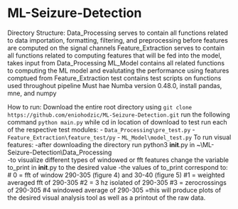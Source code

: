 # ML-Seizure-Detection

Directory Structure:
    Data_Processing serves to contain all functions related to data importation, formatting, filtering, and preprocessing before features are computed on the signal channels
    Feature_Extraction serves to contain all functions related to computing features that will be fed into the model, takes input from Data_Processing
    ML_Model contains all related functions to computing the ML model and evalutating the performance using features comptued from Feature_Extraction
    test contains test scripts on functions used throughout pipeline
Must hae Numba version 0.48.0, install pandas, mne, and numpy

How to run:
    Download the entire root directory using `git clone https://github.com/eniohodzic/ML-Seizure-Detection.git`
    run the following command `python main.py` while cd in location of download
    to test run each of the respective test modules:
    - `Data_Processing\pre_test.py`
    - `Feature_Extraction\feature_test/py`
    - `ML_Model\model_test.py`
To run visual features:
    -after downloading the directory run python3 __init__.py in ~\ML-Seizure-Detection\Data_Processing\
    -to visualize different types of windowed or fft features change the variable to_print in __init__.py to the desired value
    -the values of to_print correspond to:
        # 0 = fft of window 290-305 (figure 4) and 30-40 (figure 5)
        #1 = weighted averaged fft of 290-305
        #2 = 3 hz isolated of 290-305
        #3 = zerocrossings of 290-305
        #4 windowed average of 290-305
    =this will produce plots of the desired visual analysis tool as well as a printout of the raw data. 
